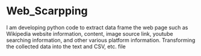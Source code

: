 # Web_Scarpping
I am developing python code to extract data frame the web page such as Wikipedia website information, content, image source link, youtube searching information, and other various platform information. 
Transforming the collected data into the text and CSV, etc. file

